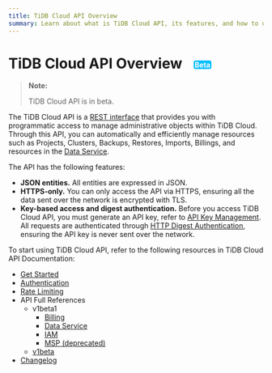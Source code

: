 ```yaml
---
title: TiDB Cloud API Overview
summary: Learn about what is TiDB Cloud API, its features, and how to use API to manage your TiDB Cloud clusters.
---
```


# TiDB Cloud API Overview <span style="color: #fff; background-color: #00bfff; border-radius: 4px; font-size: 0.5em; vertical-align: middle; margin-left: 16px; padding: 0 2px;">Beta</span>

> **Note:**
>
> TiDB Cloud API is in beta.

The TiDB Cloud API is a [REST interface](https://en.wikipedia.org/wiki/Representational_state_transfer) that provides you with programmatic access to manage administrative objects within TiDB Cloud. Through this API, you can automatically and efficiently manage resources such as Projects, Clusters, Backups, Restores, Imports, Billings, and resources in the [Data Service](/tidb-cloud/data-service-overview.md).

The API has the following features:

- **JSON entities.** All entities are expressed in JSON.
- **HTTPS-only.** You can only access the API via HTTPS, ensuring all the data sent over the network is encrypted with TLS.
- **Key-based access and digest authentication.** Before you access TiDB Cloud API, you must generate an API key, refer to [API Key Management](https://docs.pingcap.com/tidbcloud/api/v1beta#section/Authentication/API-key-management). All requests are authenticated through [HTTP Digest Authentication](https://en.wikipedia.org/wiki/Digest_access_authentication), ensuring the API key is never sent over the network.

To start using TiDB Cloud API, refer to the following resources in TiDB Cloud API Documentation:

- [Get Started](https://docs.pingcap.com/tidbcloud/api/v1beta#section/Get-Started)
- [Authentication](https://docs.pingcap.com/tidbcloud/api/v1beta#section/Authentication)
- [Rate Limiting](https://docs.pingcap.com/tidbcloud/api/v1beta#section/Rate-Limiting)
- API Full References
    - v1beta1
        - [Billing](https://docs.pingcap.com/tidbcloud/api/v1beta1/billing)
        - [Data Service](https://docs.pingcap.com/tidbcloud/api/v1beta1/dataservice)
        - [IAM](https://docs.pingcap.com/tidbcloud/api/v1beta1/iam)
        - [MSP (deprecated)](https://docs.pingcap.com/tidbcloud/api/v1beta1/msp)
    - [v1beta](https://docs.pingcap.com/tidbcloud/api/v1beta#tag/Project)
- [Changelog](https://docs.pingcap.com/tidbcloud/api/v1beta#section/API-Changelog)
